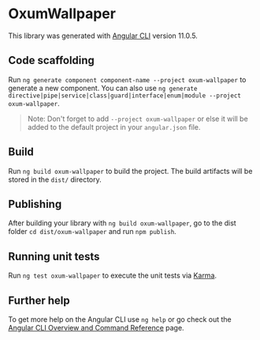 # OxumWallpaper

This library was generated with [Angular CLI](https://github.com/angular/angular-cli) version 11.0.5.

## Code scaffolding

Run `ng generate component component-name --project oxum-wallpaper` to generate a new component. You can also use `ng generate directive|pipe|service|class|guard|interface|enum|module --project oxum-wallpaper`.
> Note: Don't forget to add `--project oxum-wallpaper` or else it will be added to the default project in your `angular.json` file. 

## Build

Run `ng build oxum-wallpaper` to build the project. The build artifacts will be stored in the `dist/` directory.

## Publishing

After building your library with `ng build oxum-wallpaper`, go to the dist folder `cd dist/oxum-wallpaper` and run `npm publish`.

## Running unit tests

Run `ng test oxum-wallpaper` to execute the unit tests via [Karma](https://karma-runner.github.io).

## Further help

To get more help on the Angular CLI use `ng help` or go check out the [Angular CLI Overview and Command Reference](https://angular.io/cli) page.
